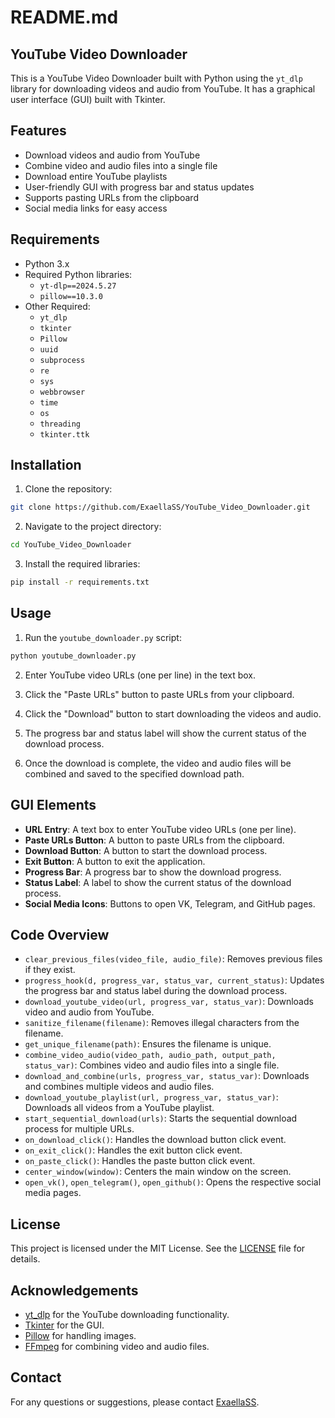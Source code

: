 # README.md

## YouTube Video Downloader

This is a YouTube Video Downloader built with Python using the `yt_dlp` library for downloading videos and audio from YouTube. It has a graphical user interface (GUI) built with Tkinter.

## Features

- Download videos and audio from YouTube
- Combine video and audio files into a single file
- Download entire YouTube playlists
- User-friendly GUI with progress bar and status updates
- Supports pasting URLs from the clipboard
- Social media links for easy access

## Requirements

- Python 3.x
- Required Python libraries:
  - `yt-dlp==2024.5.27`
  - `pillow==10.3.0`
- Other Required:
  - `yt_dlp`
  - `tkinter`
  - `Pillow`
  - `uuid`
  - `subprocess`
  - `re`
  - `sys`
  - `webbrowser`
  - `time`
  - `os`
  - `threading`
  - `tkinter.ttk`

## Installation

1. Clone the repository:

```sh
git clone https://github.com/ExaellaSS/YouTube_Video_Downloader.git
```

2. Navigate to the project directory:

```sh
cd YouTube_Video_Downloader
```

3. Install the required libraries:

```sh
pip install -r requirements.txt
```

## Usage

1. Run the `youtube_downloader.py` script:

```sh
python youtube_downloader.py
```

2. Enter YouTube video URLs (one per line) in the text box.

3. Click the "Paste URLs" button to paste URLs from your clipboard.

4. Click the "Download" button to start downloading the videos and audio.

5. The progress bar and status label will show the current status of the download process.

6. Once the download is complete, the video and audio files will be combined and saved to the specified download path.

## GUI Elements

- **URL Entry**: A text box to enter YouTube video URLs (one per line).
- **Paste URLs Button**: A button to paste URLs from the clipboard.
- **Download Button**: A button to start the download process.
- **Exit Button**: A button to exit the application.
- **Progress Bar**: A progress bar to show the download progress.
- **Status Label**: A label to show the current status of the download process.
- **Social Media Icons**: Buttons to open VK, Telegram, and GitHub pages.

## Code Overview

- `clear_previous_files(video_file, audio_file)`: Removes previous files if they exist.
- `progress_hook(d, progress_var, status_var, current_status)`: Updates the progress bar and status label during the download process.
- `download_youtube_video(url, progress_var, status_var)`: Downloads video and audio from YouTube.
- `sanitize_filename(filename)`: Removes illegal characters from the filename.
- `get_unique_filename(path)`: Ensures the filename is unique.
- `combine_video_audio(video_path, audio_path, output_path, status_var)`: Combines video and audio files into a single file.
- `download_and_combine(urls, progress_var, status_var)`: Downloads and combines multiple videos and audio files.
- `download_youtube_playlist(url, progress_var, status_var)`: Downloads all videos from a YouTube playlist.
- `start_sequential_download(urls)`: Starts the sequential download process for multiple URLs.
- `on_download_click()`: Handles the download button click event.
- `on_exit_click()`: Handles the exit button click event.
- `on_paste_click()`: Handles the paste button click event.
- `center_window(window)`: Centers the main window on the screen.
- `open_vk()`, `open_telegram()`, `open_github()`: Opens the respective social media pages.

## License

This project is licensed under the MIT License. See the [LICENSE](LICENSE) file for details.

## Acknowledgements

- [yt_dlp](https://github.com/yt-dlp/yt-dlp) for the YouTube downloading functionality.
- [Tkinter](https://docs.python.org/3/library/tkinter.html) for the GUI.
- [Pillow](https://python-pillow.org/) for handling images.
- [FFmpeg](https://ffmpeg.org/) for combining video and audio files.

## Contact

For any questions or suggestions, please contact [ExaellaSS](https://github.com/ExaellaSS).
